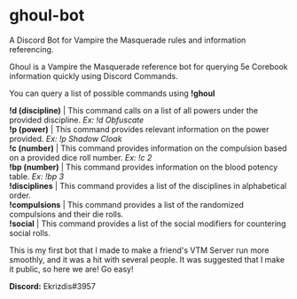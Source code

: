 # ghoul-bot
A Discord Bot for Vampire the Masquerade rules and information referencing.

Ghoul is a Vampire the Masquerade reference bot for querying 5e Corebook information quickly using Discord Commands.

You can query a list of possible commands using <strong>!ghoul</strong>

<strong>!d (discipline)</strong> | This command calls on a list of all powers under the provided discipline. <i>Ex: !d Obfuscate</i> <br>
<strong>!p (power)</strong> | This command provides relevant information on the power provided. <i>Ex: !p Shadow Cloak</i> <br>
<strong>!c (number)</strong> | This command provides information on the compulsion based on a provided dice roll number. <i>Ex: !c 2</i> <br>
<strong>!bp (number)</strong> | This command provides information on the blood potency table. <i>Ex: !bp 3</i> <br>
<strong>!disciplines</strong> | This command provides a list of the disciplines in alphabetical order. <br>
<strong>!compulsions</strong> | This command provides a list of the randomized compulsions and their die rolls. <br>
<strong>!social</strong> | This command provides a list of the social modifiers for countering social rolls. <br>

This is my first bot that I made to make a friend's VTM Server run more smoothly, and it was a hit with several people. It was suggested that I make it public, so here we are! Go easy!

<strong>Discord:</strong> Ekrizdis#3957
